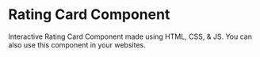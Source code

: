 # Rating Card Component

Interactive Rating Card Component made using HTML, CSS, & JS.
You can also use this component in your websites.
